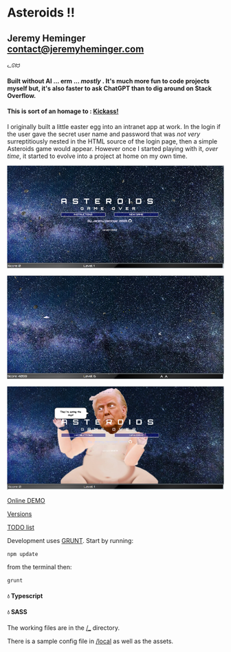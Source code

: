 # Asteroids !!

## Jeremy Heminger <contact@jeremyheminger.com>

	ᓚᘏᗢ

#### Built without AI ... erm ... *mostly* . It's much more fun to code projects myself but, it's also faster to ask ChatGPT than to dig around on Stack Overflow.
#### This is sort of an homage to : [Kickass!](https://kickassapp.com)

I originally built a little easter egg into an intranet app at work. In the login if the user gave the secret user name and password that was *not very* surreptitiously nested in the HTML source of the login page, then a simple Asteroids game would appear. However once I started playing with it, *over time*, it started to evolve into a project at home on my own time.

![screenshot 1](local/assets/img/screenshot1.jpg)  

![screenshot 2](local/assets/img/screenshot2.jpg)

![screenshot 3](local/assets/img/screenshot3.jpg)

[Online DEMO](https://demo.jeremyheminger.com/asteroids/)

[Versions](versions.md)

[TODO list](todo.md)

Development uses [GRUNT](https://gruntjs.com/).
Start by running:

	npm update

from the terminal then:

	grunt

#### 💧 Typescript
#### 💧 SASS

The working files are in the [/_](_) directory.

There is a sample config file in [/local](local) as well as the assets.



